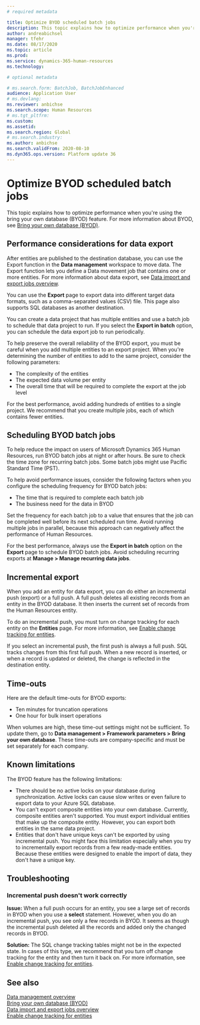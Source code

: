 ```yaml
---
# required metadata

title: Optimize BYOD scheduled batch jobs
description: This topic explains how to optimize performance when you're using the bring your own database (BYOD) feature with Microsoft Dynamics 365 Human Resources.
author: andreabichsel
manager: tfehr
ms.date: 08/17/2020
ms.topic: article
ms.prod: 
ms.service: dynamics-365-human-resources
ms.technology: 

# optional metadata

# ms.search.form: BatchJob, BatchJobEnhanced
audience: Application User
# ms.devlang: 
ms.reviewer: anbichse
ms.search.scope: Human Resources
# ms.tgt_pltfrm: 
ms.custom: 
ms.assetid: 
ms.search.region: Global
# ms.search.industry: 
ms.author: anbichse
ms.search.validFrom: 2020-08-10
ms.dyn365.ops.version: Platform update 36
---
```


# Optimize BYOD scheduled batch jobs

This topic explains how to optimize performance when you're using the bring your own database (BYOD) feature. For more information about BYOD, see [Bring your own database (BYOD)](https://docs.microsoft.com/dynamics365/fin-ops-core/dev-itpro/analytics/export-entities-to-your-own-database?toc=/dynamics365/human-resources/toc.json).

## Performance considerations for data export

After entities are published to the destination database, you can use the Export function in the **Data management** workspace to move data. The Export function lets you define a Data movement job that contains one or more entities. For more information about data export, see [Data import and export jobs overview](https://docs.microsoft.com/dynamics365/fin-ops-core/dev-itpro/data-entities/data-import-export-job?toc=/dynamics365/human-resources/toc.json).

You can use the **Export** page to export data into different target data formats, such as a comma-separated values (CSV) file. This page also supports SQL databases as another destination.

You can create a data project that has multiple entities and use a batch job to schedule that data project to run. If you select the **Export in batch** option, you can schedule the data export job to run periodically.

To help preserve the overall reliability of the BYOD export, you must be careful when you add multiple entities to an export project. When you're determining the number of entities to add to the same project, consider the following parameters:

- The complexity of the entities
- The expected data volume per entity
- The overall time that will be required to complete the export at the job level

For the best performance, avoid adding hundreds of entities to a single project. We recommend that you create multiple jobs, each of which contains fewer entities.

## Scheduling BYOD batch jobs

To help reduce the impact on users of Microsoft Dynamics 365 Human Resources, run BYOD batch jobs at night or after hours. Be sure to check the time zone for recurring batch jobs. Some batch jobs might use Pacific Standard Time (PST).

To help avoid performance issues, consider the following factors when you configure the scheduling frequency for BYOD batch jobs:

- The time that is required to complete each batch job
- The business need for the data in BYOD

Set the frequency for each batch job to a value that ensures that the job can be completed well before its next scheduled run time. Avoid running multiple jobs in parallel, because this approach can negatively affect the performance of Human Resources.

For the best performance, always use the **Export in batch** option on the **Export** page to schedule BYOD batch jobs. Avoid scheduling recurring exports at **Manage \> Manage recurring data jobs**.

## Incremental export

When you add an entity for data export, you can do either an incremental push (export) or a full push. A full push deletes all existing records from an entity in the BYOD database. It then inserts the current set of records from the Human Resources entity.

To do an incremental push, you must turn on change tracking for each entity on the **Entities** page. For more information, see [Enable change tracking for entities](https://docs.microsoft.com/dynamics365/fin-ops-core/dev-itpro/data-entities/entity-change-track?toc=/dynamics365/human-resources/toc.json).

If you select an incremental push, the first push is always a full push. SQL tracks changes from this first full push. When a new record is inserted, or when a record is updated or deleted, the change is reflected in the destination entity.

## Time-outs

Here are the default time-outs for BYOD exports:

- Ten minutes for truncation operations
- One hour for bulk insert operations

When volumes are high, these time-out settings might not be sufficient. To update them, go to **Data management \> Framework parameters \> Bring your own database**. These time-outs are company-specific and must be set separately for each company.

## Known limitations

The BYOD feature has the following limitations:

- There should be no active locks on your database during synchronization. Active locks can cause slow writes or even failure to export data to your Azure SQL database.
- You can't export composite entities into your own database. Currently, composite entities aren't supported. You must export individual entities that make up the composite entity. However, you can export both entities in the same data project.
- Entities that don't have unique keys can't be exported by using incremental push. You might face this limitation especially when you try to incrementally export records from a few ready-made entities. Because these entities were designed to enable the import of data, they don't have a unique key.

## Troubleshooting

### Incremental push doesn't work correctly

**Issue:** When a full push occurs for an entity, you see a large set of records in BYOD when you use a **select** statement. However, when you do an incremental push, you see only a few records in BYOD. It seems as though the incremental push deleted all the records and added only the changed records in BYOD.

**Solution:** The SQL change tracking tables might not be in the expected state. In cases of this type, we recommend that you turn off change tracking for the entity and then turn it back on. For more information, see [Enable change tracking for entities](https://docs.microsoft.com/dynamics365/fin-ops-core/dev-itpro/data-entities/entity-change-track?toc=/dynamics365/human-resources/toc.json).

## See also

[Data management overview](https://docs.microsoft.com/dynamics365/fin-ops-core/dev-itpro/data-entities/data-entities-data-packages?toc=/dynamics365/human-resources/toc.json)<br>
[Bring your own database (BYOD)](https://docs.microsoft.com/dynamics365/fin-ops-core/dev-itpro/analytics/export-entities-to-your-own-database?toc=/dynamics365/human-resources/toc.json)<br>
[Data import and export jobs overview](https://docs.microsoft.com/dynamics365/fin-ops-core/dev-itpro/data-entities/data-import-export-job?toc=/dynamics365/human-resources/toc.json)<br>
[Enable change tracking for entities](https://docs.microsoft.com/dynamics365/fin-ops-core/dev-itpro/data-entities/entity-change-track?toc=/dynamics365/human-resources/toc.json)
